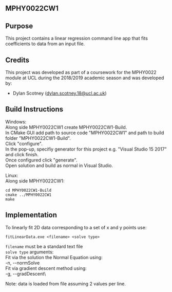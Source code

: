 MPHY0022CW1
------------------

Purpose
-------

This project contains a linear regression command line app that fits 
coefficients to data from an input file.

Credits
-------

This project was developed as part of a coursework for the MPHY0022 
module at UCL during the 2018/2019 academic season and was developed by:
- Dylan Scotney (dylan.scotney.18@ucl.ac.uk)

Build Instructions
------------------

Windows:\
Along side MPHY0022CW1 create MPHY0022CW1-Build.\
In CMake GUI add path to source code "MPHY0022CW1" and path to build 
folder "MPHY0022CW1-Build".\
Click "configure".\
In the pop-up, specifiy generator for this project e.g. "Visual Studio 
15 2017" and click finish.\
Once configured click "generate".\
Open solution and build as normal in Visual Studio.

Linux:\
Along side MPHY0022CW1:
``` 
cd MPHY0022CW1-Build
cmake ../MPHY0022CW1
make
```

Implementation
--------------
To linearly fit 2D data corresponding to a set of x and y points use:
```
fitLinearData.exe <filename> <solve type>
```
```filename``` must be a standard text file\
```solve type``` arguments:\
 Fit via the solution the Normal Equation using:\
 -n, --normSolve \
 Fit via gradient descent method using:\
 -g, --gradDescent\
 
Note: data is loaded from file assuming 2 values per line.

